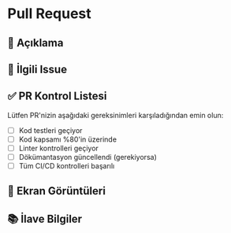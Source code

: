 # Pull Request

## 📝 Açıklama

<!-- Yaptığınız değişiklikleri açıklayın -->

## 🔄 İlgili Issue

<!-- İlgili issue'ye bağlantı verin (Closes #123) -->

## ✅ PR Kontrol Listesi

Lütfen PR'nizin aşağıdaki gereksinimleri karşıladığından emin olun:

- [ ] Kod testleri geçiyor
- [ ] Kod kapsamı %80'in üzerinde
- [ ] Linter kontrolleri geçiyor
- [ ] Dökümantasyon güncellendi (gerekiyorsa)
- [ ] Tüm CI/CD kontrolleri başarılı

## 📸 Ekran Görüntüleri

<!-- Eğer kullanıcı arayüzünde değişiklik yaptıysanız, ekran görüntüleri ekleyin (opsiyonel) -->

## 📚 İlave Bilgiler

<!-- Eklemek istediğiniz başka bir şey varsa buraya yazabilirsiniz (opsiyonel) --> 